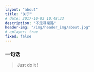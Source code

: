 ```yaml
---
layout: "about"
title: "关于"
# date: 2017-10-03 10:48:33
description: "不走寻常路"
header-img: "/img/header_img/about.jpg"
# aplayer: true
fixed: false
---
```


### 一句话

>Just do it !